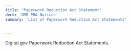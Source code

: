 ```yaml
---
title: "Paperwork Reduction Act Statement"
deck: 'OMB PRA Notices'
summary: 'List of Paperwork Reduction Act Statements'


---
```


Digital.gov Paperwork Reduction Act Statements.
